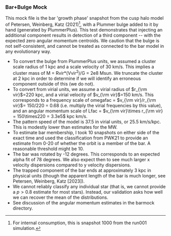 ### Bar+Bulge Mock

This mock file is the bar 'growth phase' snapshot from the cusp halo model of Petersen, Weinberg, Katz (2021)[^1], with a Plummer bulge added to it by hand (generated by PlummerPlus). This test demonstrates that injecting an additional component results in detection of a third component -- with the expected zero angular momentum centroids. We caution that the bulge is not self-consistent, and cannot be treated as connected to the bar model in any evolutionary way.

- To convert the bulge from PlummerPlus units, we assumed a cluster scale radius of 1 kpc and a scale velocity of 30 km/s. This implies a cluster mass of M = Rvir*(Vvir$^2$)/G = 2e8 Msun. We truncate the cluster at 2 kpc in order to determine if we will identify an erroneous component outside of this (we do not).
- To convert from virial units, we assume a virial radius of $r_{\rm vir}$=220 kpc, and a virial velocity of $v_{\rm vir}$=150 km/s. This corresponds to a frequency scale of omegafac = $v_{\rm vir}/r_{\rm vir}$= 150/220 = 0.68 (i.e. multiply the virial frequencies by this value), and an angular momentum scale of Lfac = $v_{\rm vir}\times r_{\rm vir} = 150\times220 = 3.3e5$ kpc km/s.
- The pattern speed of the model is 37.5 in virial units, or 25.5 km/s/kpc. This is modestly lower than estimates for the MW.
- To estimate bar membership, I took 10 snapshots on either side of the exact time and used the classification from PWK21 to provide an estimate from 0-20 of whether the orbit is a member of the bar. A reasonable threshold might be 10.  
- The bar was rotated by -12 degrees. This corresponds to an expected alpha fit of 78 degrees. We also expect then to see much larger x velocity dispersions compared to y velocity dispersions.
- The trapped component of the bar ends at approximately 3 kpc in physical units (though the apparent length of the bar is much longer, see Petersen, Weinberg, Katz [2023]).
- We cannot reliably classify any individual star (that is, we cannot provide a $p>0.8$ estimate for most stars). Instead, our validation asks how well we can recover the mean of the distributions.
- See discussion of the angular momentum estimates in the barmock directory.



[^1]: For internal consumption, this is snapshot 1000 from the run001 simulation.
